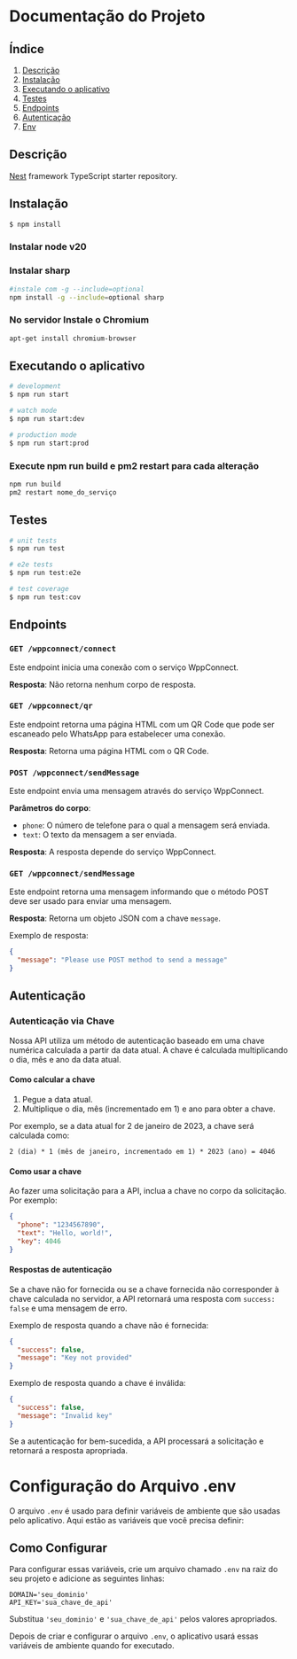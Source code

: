 # Documentação do Projeto

## Índice

1. [Descrição](#descrição)
2. [Instalação](#instalação)
3. [Executando o aplicativo](#executando-o-aplicativo)
4. [Testes](#testes)
5. [Endpoints](#endpoints)
6. [Autenticação](#autenticação)
7. [Env](#env)

## Descrição

[Nest](https://github.com/nestjs/nest) framework TypeScript starter repository.

## Instalação

```bash
$ npm install
```

### Instalar node v20

### Instalar sharp 

```bash
#instale com -g --include=optional
npm install -g --include=optional sharp
```

### No servidor Instale o Chromium 

```bash
apt-get install chromium-browser
```

## Executando o aplicativo

```bash
# development
$ npm run start

# watch mode
$ npm run start:dev

# production mode
$ npm run start:prod
```

### Execute npm run build e pm2 restart para cada alteração

```bash
npm run build
pm2 restart nome_do_serviço
```

## Testes

```bash
# unit tests
$ npm run test

# e2e tests
$ npm run test:e2e

# test coverage
$ npm run test:cov
```

## Endpoints

### `GET /wppconnect/connect`

Este endpoint inicia uma conexão com o serviço WppConnect.

**Resposta**: Não retorna nenhum corpo de resposta.

### `GET /wppconnect/qr`

Este endpoint retorna uma página HTML com um QR Code que pode ser escaneado pelo WhatsApp para estabelecer uma conexão.

**Resposta**: Retorna uma página HTML com o QR Code.

### `POST /wppconnect/sendMessage`

Este endpoint envia uma mensagem através do serviço WppConnect.

**Parâmetros do corpo**:

- `phone`: O número de telefone para o qual a mensagem será enviada.
- `text`: O texto da mensagem a ser enviada.

**Resposta**: A resposta depende do serviço WppConnect.

### `GET /wppconnect/sendMessage`

Este endpoint retorna uma mensagem informando que o método POST deve ser usado para enviar uma mensagem.

**Resposta**: Retorna um objeto JSON com a chave `message`.

Exemplo de resposta:
```json
{
  "message": "Please use POST method to send a message"
}
```

## Autenticação

### Autenticação via Chave

Nossa API utiliza um método de autenticação baseado em uma chave numérica calculada a partir da data atual. A chave é calculada multiplicando o dia, mês e ano da data atual.

#### Como calcular a chave

1. Pegue a data atual.
2. Multiplique o dia, mês (incrementado em 1) e ano para obter a chave.

Por exemplo, se a data atual for 2 de janeiro de 2023, a chave será calculada como:

```
2 (dia) * 1 (mês de janeiro, incrementado em 1) * 2023 (ano) = 4046
```

#### Como usar a chave

Ao fazer uma solicitação para a API, inclua a chave no corpo da solicitação. Por exemplo:

```json
{
  "phone": "1234567890",
  "text": "Hello, world!",
  "key": 4046
}
```

#### Respostas de autenticação

Se a chave não for fornecida ou se a chave fornecida não corresponder à chave calculada no servidor, a API retornará uma resposta com `success: false` e uma mensagem de erro.

Exemplo de resposta quando a chave não é fornecida:

```json
{
  "success": false,
  "message": "Key not provided"
}
```

Exemplo de resposta quando a chave é inválida:

```json
{
  "success": false,
  "message": "Invalid key"
}
```

Se a autenticação for bem-sucedida, a API processará a solicitação e retornará a resposta apropriada.

# Configuração do Arquivo .env

O arquivo `.env` é usado para definir variáveis de ambiente que são usadas pelo aplicativo. Aqui estão as variáveis que você precisa definir:

## Como Configurar

Para configurar essas variáveis, crie um arquivo chamado `.env` na raiz do seu projeto e adicione as seguintes linhas:

```properties
DOMAIN='seu_dominio'
API_KEY='sua_chave_de_api'
```

Substitua `'seu_dominio'` e `'sua_chave_de_api'` pelos valores apropriados.

Depois de criar e configurar o arquivo `.env`, o aplicativo usará essas variáveis de ambiente quando for executado.